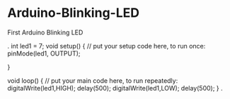 # Arduino-Blinking-LED
First Arduino Blinking LED

.
int led1 = 7;
void setup() {
  // put your setup code here, to run once:
  pinMode(led1, OUTPUT);

}

void loop() {
  // put your main code here, to run repeatedly:
  digitalWrite(led1,HIGH);
  delay(500);
  digitalWrite(led1,LOW);
  delay(500);
}
.
